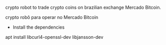 
crypto robot to trade crypto coins on brazilian exchange Mercado Bitcoin.

crypto robô para operar no Mercado Bitcoin

- Install the dependencies

 apt install libcurl4-openssl-dev libjansson-dev
